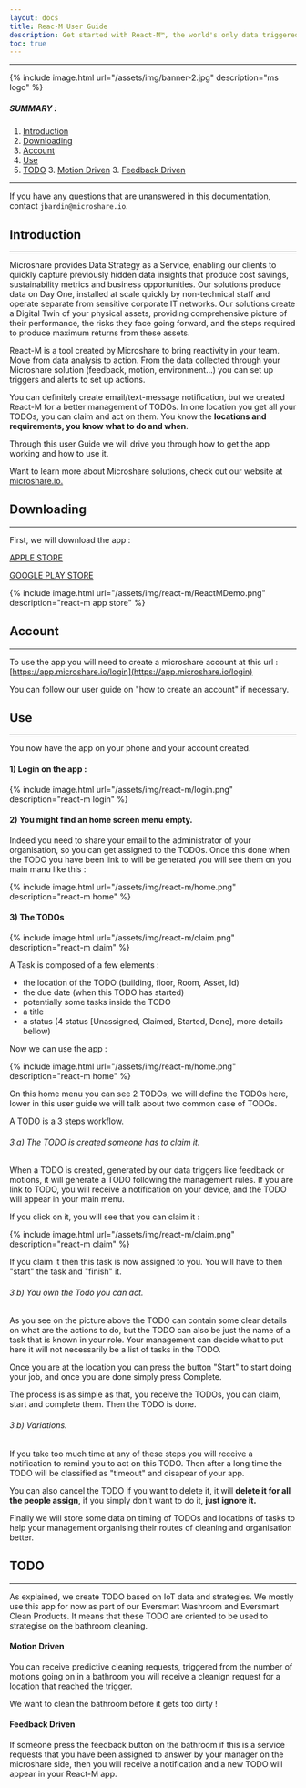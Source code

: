 ```yaml
---
layout: docs
title: Reac-M User Guide
description: Get started with React-M™, the world's only data triggered TODO management system.
toc: true
---
```


---------------------------------------

{% include image.html url="/assets/img/banner-2.jpg"  description="ms logo" %}

##### SUMMARY : 

1. [Introduction](./#introduction)
2. [Downloading](./#downloading)
3. [Account](./#account)
4. [Use](./#use)
5. [TODO](./#todo)
    3. [Motion Driven](./#motion-driven)
    3. [Feedback Driven](./#feedback-driven)
---------------------------------------

If you have any questions that are unanswered in this documentation, contact `jbardin@microshare.io`.


## Introduction
---------------------------------------

Microshare provides Data Strategy as a Service, enabling our clients to quickly capture previously hidden data insights that produce cost savings, sustainability metrics and business opportunities. Our solutions produce data on Day One, installed at scale quickly by non-technical staff and operate separate from sensitive corporate IT networks. Our solutions create a Digital Twin of your physical assets, providing comprehensive picture of their performance, the risks they face going forward, and the steps required to produce maximum returns from these assets.

React-M is a tool created by Microshare to bring reactivity in your team. Move from data analysis to action. From the data collected through your Microshare solution (feedback, motion, environment...) you can set up triggers and alerts to set up actions. 

You can definitely create email/text-message notification, but we created React-M for a better management of TODOs. In one location you get all your TODOs, you can claim and act on them. You know the **locations and requirements, you know what to do and when**. 

Through this user Guide we will drive you through how to get the app working and how to use it. 

Want to learn more about Microshare solutions, check out our website at [microshare.io.](https://www.microshare.io/)


## Downloading
---------------------------------------

First, we will download the app :

[APPLE STORE](https://apps.apple.com/lk/app/react-m/id1600368531?platform=iphone)

[GOOGLE PLAY STORE](https://play.google.com/store/apps/details?id=io.microshare.reactm&pli=1)

{% include image.html url="/assets/img/react-m/ReactMDemo.png"  description="react-m app store" %}

## Account
---------------------------------------

To use the app you will need to create a microshare account at this url : 
[https://app.microshare.io/login](https://app.microshare.io/login)

You can follow our user guide on "how to create an account" if necessary. 

## Use
---------------------------------------

You now have the app on your phone and your account created. 

#### 1) Login on the app :

{% include image.html url="/assets/img/react-m/login.png"  description="react-m login" %}

#### 2) You might find an home screen menu empty. 

Indeed you need to share your email to the administrator of your organisation, so you can get assigned to the TODOs. Once this done when the TODO you have been link to will be generated you will see them on you main manu like this : 

{% include image.html url="/assets/img/react-m/home.png"  description="react-m home" %}

#### 3) The TODOs 

{% include image.html url="/assets/img/react-m/claim.png"  description="react-m claim" %}

A Task is composed of a few elements : 
 - the location of the TODO (building, floor, Room, Asset, Id)
 - the due date (when this TODO has started)
 - potentially some tasks inside the TODO
 - a title
 - a status (4 status [Unassigned, Claimed, Started, Done], more details bellow)

Now we can use the app : 

{% include image.html url="/assets/img/react-m/home.png"  description="react-m home" %}

On this home menu you can see 2 TODOs, we will define the TODOs here, lower in this user guide we will talk about two common case of TODOs. 

A TODO is a 3 steps workflow. 

######  3.a) The TODO is created someone has to claim it. 

When a TODO is created, generated by our data triggers like feedback or motions, it will generate a TODO following the management rules. If you are link to TODO, you will receive a notification on your device, and the TODO will appear in your main menu. 

If you click on it, you will see that you can claim it : 

{% include image.html url="/assets/img/react-m/claim.png"  description="react-m claim" %}

If you claim it then this task is now assigned to you. You will have to then "start" the task and "finish" it. 

###### 3.b) You own the Todo you can act. 

As you see on the picture above the TODO can contain some clear details on what are the actions to do, but the TODO can also be just the name of a task that is known in your role. Your management can decide what to put here it will not necessarily be a list of tasks in the TODO. 

Once you are at the location you can press the button "Start" to start doing your job, and once you are done simply press Complete. 

The process is as simple as that, you receive the TODOs, you can claim, start and complete them. Then the TODO is done. 

###### 3.b) Variations. 

If you take too much time at any of these steps you will receive a notification to remind you to act on this TODO. Then after a long time the TODO will be classified as "timeout" and disapear of your app. 

You can also cancel the TODO if you want to delete it, it will **delete it for all the people assign**, if you simply don't want to do it, **just ignore it.**

Finally we will store some data on timing of TODOs and locations of tasks to help your management organising their routes of cleaning and organisation better. 

## TODO
---------------------------------------

As explained, we create TODO based on IoT data and strategies. We mostly use this app for now as part of our Eversmart Washroom and Eversmart Clean Products. 
It means that these TODO are oriented to be used to strategise on the bathroom cleaning. 

#### Motion Driven 

You can receive predictive cleaning requests, triggered from the number of motions going on in a bathroom you will receive a cleanign request for a location that reached the trigger. 

We want to clean the bathroom before it gets too dirty ! 

#### Feedback Driven

If someone press the feedback button on the bathroom if this is a service requests that you have been assigned to answer by your manager on the microshare side, then you will receive a notification and a new TODO will appear in your React-M app. 


 
